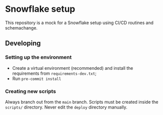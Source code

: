 # Snowflake setup

This repository is a mock for a Snowflake setup using CI/CD routines and schemachange.


## Developing

### Setting up the environment

 - Create a virtual environment (recommended) and install the requirements from `requirements-dev.txt`;
 - Run `pre-commit install`

### Creating new scripts

Always branch out from the `main` branch.
Scripts must be created inside the `scripts/` directory.
Never edit the `deploy` directory manually.
